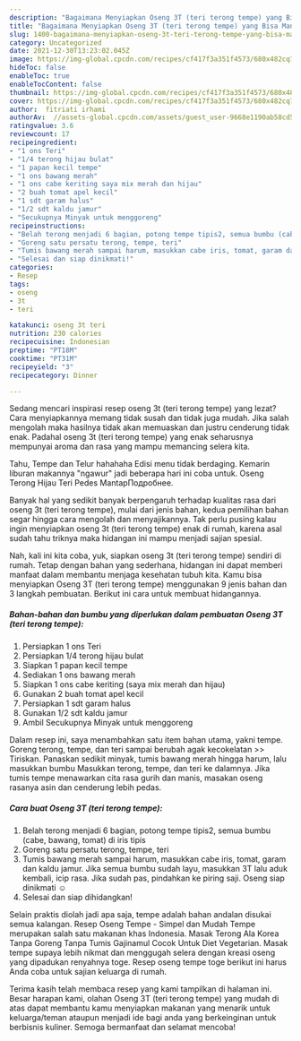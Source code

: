 ```yaml
---
description: "Bagaimana Menyiapkan Oseng 3T (teri terong tempe) yang Bisa Manjain Lidah"
title: "Bagaimana Menyiapkan Oseng 3T (teri terong tempe) yang Bisa Manjain Lidah"
slug: 1400-bagaimana-menyiapkan-oseng-3t-teri-terong-tempe-yang-bisa-manjain-lidah
category: Uncategorized
date: 2021-12-30T13:23:02.045Z
image: https://img-global.cpcdn.com/recipes/cf417f3a351f4573/680x482cq70/oseng-3t-teri-terong-tempe-foto-resep-utama.jpg
hideToc: false
enableToc: true
enableTocContent: false
thumbnail: https://img-global.cpcdn.com/recipes/cf417f3a351f4573/680x482cq70/oseng-3t-teri-terong-tempe-foto-resep-utama.jpg
cover: https://img-global.cpcdn.com/recipes/cf417f3a351f4573/680x482cq70/oseng-3t-teri-terong-tempe-foto-resep-utama.jpg
author:  fitriati irhami
authorAv:  //assets-global.cpcdn.com/assets/guest_user-9668e1190ab58cd58d666d5934e79c79da2e02f4421a6ed9abc4b163da97d6e7.png
ratingvalue: 3.6
reviewcount: 17
recipeingredient:
- "1 ons Teri"
- "1/4 terong hijau bulat"
- "1 papan kecil tempe"
- "1 ons bawang merah"
- "1 ons cabe keriting saya mix merah dan hijau"
- "2 buah tomat apel kecil"
- "1 sdt garam halus"
- "1/2 sdt kaldu jamur"
- "Secukupnya Minyak untuk menggoreng"
recipeinstructions:
- "Belah terong menjadi 6 bagian, potong tempe tipis2, semua bumbu (cabe, bawang, tomat) di iris tipis"
- "Goreng satu persatu terong, tempe, teri"
- "Tumis bawang merah sampai harum, masukkan cabe iris, tomat, garam dan kaldu jamur. Jika semua bumbu sudah layu, masukkan 3T lalu aduk kembali, icip rasa. Jika sudah pas, pindahkan ke piring saji. Oseng siap dinikmati ☺️"
- "Selesai dan siap dinikmati!"
categories:
- Resep
tags:
- oseng
- 3t
- teri

katakunci: oseng 3t teri 
nutrition: 230 calories
recipecuisine: Indonesian
preptime: "PT18M"
cooktime: "PT31M"
recipeyield: "3"
recipecategory: Dinner

---
```



Sedang mencari inspirasi resep oseng 3t (teri terong tempe) yang lezat? Cara menyiapkannya memang tidak susah dan tidak juga mudah. Jika salah mengolah maka hasilnya tidak akan memuaskan dan justru cenderung tidak enak. Padahal oseng 3t (teri terong tempe) yang enak seharusnya mempunyai aroma dan rasa yang mampu memancing selera kita.


Tahu, Tempe dan Telur hahahaha Edisi menu tidak berdaging. Kemarin liburan makannya &#34;ngawur&#34; jadi beberapa hari ini coba untuk. Oseng Terong Hijau Teri Pedes MantapПодробнее.

Banyak hal yang sedikit banyak berpengaruh terhadap kualitas rasa dari oseng 3t (teri terong tempe), mulai dari jenis bahan, kedua pemilihan bahan segar hingga cara mengolah dan menyajikannya. Tak perlu pusing kalau ingin menyiapkan oseng 3t (teri terong tempe) enak di rumah, karena asal sudah tahu triknya maka hidangan ini mampu menjadi sajian spesial.


Nah, kali ini kita coba, yuk, siapkan oseng 3t (teri terong tempe) sendiri di rumah. Tetap dengan bahan yang sederhana, hidangan ini dapat memberi manfaat dalam membantu menjaga kesehatan tubuh kita. Kamu bisa menyiapkan Oseng 3T (teri terong tempe) menggunakan 9 jenis bahan dan 3 langkah pembuatan. Berikut ini cara untuk membuat hidangannya.

<!--inarticleads1-->

##### Bahan-bahan dan bumbu yang diperlukan dalam pembuatan Oseng 3T (teri terong tempe):

1. Persiapkan 1 ons Teri
1. Persiapkan 1/4 terong hijau bulat
1. Siapkan 1 papan kecil tempe
1. Sediakan 1 ons bawang merah
1. Siapkan 1 ons cabe keriting (saya mix merah dan hijau)
1. Gunakan 2 buah tomat apel kecil
1. Persiapkan 1 sdt garam halus
1. Gunakan 1/2 sdt kaldu jamur
1. Ambil Secukupnya Minyak untuk menggoreng


Dalam resep ini, saya menambahkan satu item bahan utama, yakni tempe. Goreng terong, tempe, dan teri sampai berubah agak kecokelatan &gt;&gt; Tiriskan. Panaskan sedikit minyak, tumis bawang merah hingga harum, lalu masukkan bumbu Masukkan terong, tempe, dan teri ke dalamnya. Jika tumis tempe menawarkan cita rasa gurih dan manis, masakan oseng rasanya asin dan cenderung lebih pedas. 

<!--inarticleads2-->

##### Cara buat Oseng 3T (teri terong tempe):

1. Belah terong menjadi 6 bagian, potong tempe tipis2, semua bumbu (cabe, bawang, tomat) di iris tipis
1. Goreng satu persatu terong, tempe, teri
1. Tumis bawang merah sampai harum, masukkan cabe iris, tomat, garam dan kaldu jamur. Jika semua bumbu sudah layu, masukkan 3T lalu aduk kembali, icip rasa. Jika sudah pas, pindahkan ke piring saji. Oseng siap dinikmati ☺️
1. Selesai dan siap dihidangkan!

Selain praktis diolah jadi apa saja, tempe adalah bahan andalan disukai semua kalangan. Resep Oseng Tempe - Simpel dan Mudah Tempe merupakan salah satu makanan khas Indonesia. Masak Terong Ala Korea Tanpa Goreng Tanpa Tumis Gajinamul Cocok Untuk Diet Vegetarian. Masak tempe supaya lebih nikmat dan menggugah selera dengan kreasi oseng yang dipadukan renyahnya toge. Resep oseng tempe toge berikut ini harus Anda coba untuk sajian keluarga di rumah. 

Terima kasih telah membaca resep yang kami tampilkan di halaman ini. Besar harapan kami, olahan Oseng 3T (teri terong tempe) yang mudah di atas dapat membantu kamu menyiapkan makanan yang menarik untuk keluarga/teman ataupun menjadi ide bagi anda yang berkeinginan untuk berbisnis kuliner. Semoga bermanfaat dan selamat mencoba!
